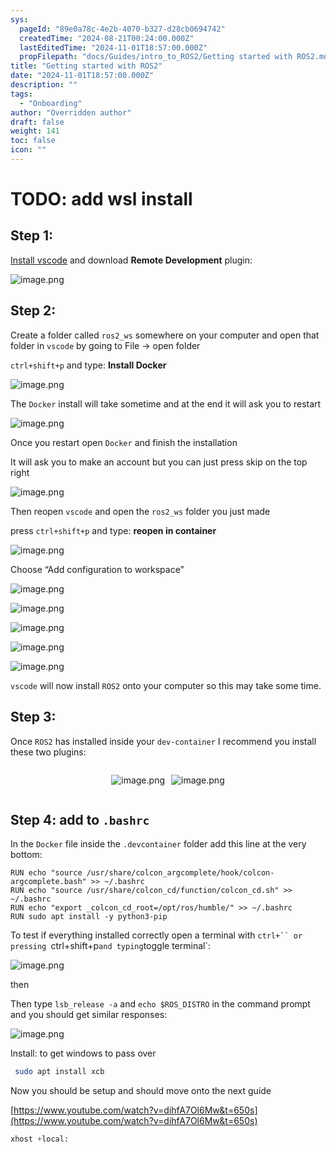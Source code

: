 ```yaml
---
sys:
  pageId: "89e0a78c-4e2b-4070-b327-d28cb0694742"
  createdTime: "2024-08-21T00:24:00.000Z"
  lastEditedTime: "2024-11-01T18:57:00.000Z"
  propFilepath: "docs/Guides/intro_to_ROS2/Getting started with ROS2.md"
title: "Getting started with ROS2"
date: "2024-11-01T18:57:00.000Z"
description: ""
tags:
  - "Onboarding"
author: "Overridden author"
draft: false
weight: 141
toc: false
icon: ""
---
```


# TODO: add wsl install

## Step 1:

[Install vscode](https://code.visualstudio.com/download) and download **Remote Development** plugin:

![image.png](https://prod-files-secure.s3.us-west-2.amazonaws.com/d518164a-d88e-44d1-a4ee-3adb3bd8bce0/efb52993-1881-4a40-b95e-6f020334f022/image.png?X-Amz-Algorithm=AWS4-HMAC-SHA256&X-Amz-Content-Sha256=UNSIGNED-PAYLOAD&X-Amz-Credential=ASIAZI2LB4663RCOD5XU%2F20250326%2Fus-west-2%2Fs3%2Faws4_request&X-Amz-Date=20250326T032304Z&X-Amz-Expires=3600&X-Amz-Security-Token=IQoJb3JpZ2luX2VjELv%2F%2F%2F%2F%2F%2F%2F%2F%2F%2FwEaCXVzLXdlc3QtMiJIMEYCIQDNM%2BAN704t15%2FTQ5StM6jUEUhMqZMCNTDztqjuQlXTngIhANuk%2FMYut2JFS%2BWvQCrhEG6%2B3eNyTE8SQWC3FFy86Bi5Kv8DCCQQABoMNjM3NDIzMTgzODA1IgzOK44BNUuSkvPfdvIq3AMzVvEBlOJNPHZCLEFQYz%2F8SNeedK%2BtmnE6tD2o%2F5GcA7YpANwOqz2d6Tg4EMfLN%2B5TWqJXkMb3KpBDir7MvHAhDTVkwiCz5gZDZaSr4vGPIFRsipHw3rXHlPdRgPZof0XJZUpH58qiqwex05ASw87m4QEQRIt0UxjyPL8r3fsv%2F3FLXQFoNS8cz4Dcwq2i8%2B%2BB1hvcnq3OdxU3YZ4hu8XmcYtgMN3nqfKrQsy5zwsS%2F7ESuDKMsOCxHNlKVMGuI41USulCVlyIyfKfrDmSIbFQpecz97wAgzo13FyQ3%2F5aFZc6jzMoszEz0aln6XqUrWh8RD5uHRxL%2FPRdWQUi2WrKJSiLdEdGUCZxhWytodQ3C%2Fx0HO4MgVxHV9MCAT%2FtVBPt4O7c1oMhxcMRhOM3c%2Bfk7FS9SuFVZs6XeXCMa57CUUo3qvSotw6w2YuMgfFupj0wAIQBaLqTqeQidqMMFBb8r9Fz0Vsb5NeuhT2eFr6a%2F5EtOqaPHNxrFV0TWaf452lapUpDkgnJD%2FifAwZi%2Bm8mbnjELScMXITZsPob62Z7jj920p3dznMkqp4prSU2Y5j8wwVzix5s9VGG%2ByFLG7E0TrByocDeo1471DaUB%2FlVKyCaewJmR6qLk%2FUdLzCJy42%2FBjqkAalHHkE8m4fSQq04RhUd4fibFoVvxU4HYBnyWrE8VJO9l6JtPK%2FdSqh4%2F4yfZwOaC8oLhxWyJYOuL6w%2BsWeScvWxpbJBVS2oC39Tl7IAVF7D176xCIT7KldCRrH%2Bwun9F6vn75oXA1qsTJaW%2B8oYVGbu5rv%2B7GvCegrzA7fvaEduFcGMF5FBqrxMSpoeKFYK76LGOeUHmKqc8naIJgSeZDJwu4qz&X-Amz-Signature=bcdab0420dafcaecaf1c6fbec7acbd4c09b1499af431a2f23e1b3cf765795a62&X-Amz-SignedHeaders=host&x-id=GetObject)

## Step 2:

Create a folder called `ros2_ws` somewhere on your computer and open that folder in `vscode` by going to File → open folder 

`ctrl+shift+p` and type: **Install Docker**

![image.png](https://prod-files-secure.s3.us-west-2.amazonaws.com/d518164a-d88e-44d1-a4ee-3adb3bd8bce0/2269dc0e-1cd5-47ff-bceb-c04ad9b2eab0/image.png?X-Amz-Algorithm=AWS4-HMAC-SHA256&X-Amz-Content-Sha256=UNSIGNED-PAYLOAD&X-Amz-Credential=ASIAZI2LB4663RCOD5XU%2F20250326%2Fus-west-2%2Fs3%2Faws4_request&X-Amz-Date=20250326T032304Z&X-Amz-Expires=3600&X-Amz-Security-Token=IQoJb3JpZ2luX2VjELv%2F%2F%2F%2F%2F%2F%2F%2F%2F%2FwEaCXVzLXdlc3QtMiJIMEYCIQDNM%2BAN704t15%2FTQ5StM6jUEUhMqZMCNTDztqjuQlXTngIhANuk%2FMYut2JFS%2BWvQCrhEG6%2B3eNyTE8SQWC3FFy86Bi5Kv8DCCQQABoMNjM3NDIzMTgzODA1IgzOK44BNUuSkvPfdvIq3AMzVvEBlOJNPHZCLEFQYz%2F8SNeedK%2BtmnE6tD2o%2F5GcA7YpANwOqz2d6Tg4EMfLN%2B5TWqJXkMb3KpBDir7MvHAhDTVkwiCz5gZDZaSr4vGPIFRsipHw3rXHlPdRgPZof0XJZUpH58qiqwex05ASw87m4QEQRIt0UxjyPL8r3fsv%2F3FLXQFoNS8cz4Dcwq2i8%2B%2BB1hvcnq3OdxU3YZ4hu8XmcYtgMN3nqfKrQsy5zwsS%2F7ESuDKMsOCxHNlKVMGuI41USulCVlyIyfKfrDmSIbFQpecz97wAgzo13FyQ3%2F5aFZc6jzMoszEz0aln6XqUrWh8RD5uHRxL%2FPRdWQUi2WrKJSiLdEdGUCZxhWytodQ3C%2Fx0HO4MgVxHV9MCAT%2FtVBPt4O7c1oMhxcMRhOM3c%2Bfk7FS9SuFVZs6XeXCMa57CUUo3qvSotw6w2YuMgfFupj0wAIQBaLqTqeQidqMMFBb8r9Fz0Vsb5NeuhT2eFr6a%2F5EtOqaPHNxrFV0TWaf452lapUpDkgnJD%2FifAwZi%2Bm8mbnjELScMXITZsPob62Z7jj920p3dznMkqp4prSU2Y5j8wwVzix5s9VGG%2ByFLG7E0TrByocDeo1471DaUB%2FlVKyCaewJmR6qLk%2FUdLzCJy42%2FBjqkAalHHkE8m4fSQq04RhUd4fibFoVvxU4HYBnyWrE8VJO9l6JtPK%2FdSqh4%2F4yfZwOaC8oLhxWyJYOuL6w%2BsWeScvWxpbJBVS2oC39Tl7IAVF7D176xCIT7KldCRrH%2Bwun9F6vn75oXA1qsTJaW%2B8oYVGbu5rv%2B7GvCegrzA7fvaEduFcGMF5FBqrxMSpoeKFYK76LGOeUHmKqc8naIJgSeZDJwu4qz&X-Amz-Signature=a7bdb16c92dedd2b0485d1be68449a44f7d390cc64068fa5beea897166f69561&X-Amz-SignedHeaders=host&x-id=GetObject)

The `Docker` install will take sometime and at the end it will ask you to restart

![image.png](https://prod-files-secure.s3.us-west-2.amazonaws.com/d518164a-d88e-44d1-a4ee-3adb3bd8bce0/ed233f78-be33-4b1f-b89c-9c346c0e961e/image.png?X-Amz-Algorithm=AWS4-HMAC-SHA256&X-Amz-Content-Sha256=UNSIGNED-PAYLOAD&X-Amz-Credential=ASIAZI2LB4663RCOD5XU%2F20250326%2Fus-west-2%2Fs3%2Faws4_request&X-Amz-Date=20250326T032304Z&X-Amz-Expires=3600&X-Amz-Security-Token=IQoJb3JpZ2luX2VjELv%2F%2F%2F%2F%2F%2F%2F%2F%2F%2FwEaCXVzLXdlc3QtMiJIMEYCIQDNM%2BAN704t15%2FTQ5StM6jUEUhMqZMCNTDztqjuQlXTngIhANuk%2FMYut2JFS%2BWvQCrhEG6%2B3eNyTE8SQWC3FFy86Bi5Kv8DCCQQABoMNjM3NDIzMTgzODA1IgzOK44BNUuSkvPfdvIq3AMzVvEBlOJNPHZCLEFQYz%2F8SNeedK%2BtmnE6tD2o%2F5GcA7YpANwOqz2d6Tg4EMfLN%2B5TWqJXkMb3KpBDir7MvHAhDTVkwiCz5gZDZaSr4vGPIFRsipHw3rXHlPdRgPZof0XJZUpH58qiqwex05ASw87m4QEQRIt0UxjyPL8r3fsv%2F3FLXQFoNS8cz4Dcwq2i8%2B%2BB1hvcnq3OdxU3YZ4hu8XmcYtgMN3nqfKrQsy5zwsS%2F7ESuDKMsOCxHNlKVMGuI41USulCVlyIyfKfrDmSIbFQpecz97wAgzo13FyQ3%2F5aFZc6jzMoszEz0aln6XqUrWh8RD5uHRxL%2FPRdWQUi2WrKJSiLdEdGUCZxhWytodQ3C%2Fx0HO4MgVxHV9MCAT%2FtVBPt4O7c1oMhxcMRhOM3c%2Bfk7FS9SuFVZs6XeXCMa57CUUo3qvSotw6w2YuMgfFupj0wAIQBaLqTqeQidqMMFBb8r9Fz0Vsb5NeuhT2eFr6a%2F5EtOqaPHNxrFV0TWaf452lapUpDkgnJD%2FifAwZi%2Bm8mbnjELScMXITZsPob62Z7jj920p3dznMkqp4prSU2Y5j8wwVzix5s9VGG%2ByFLG7E0TrByocDeo1471DaUB%2FlVKyCaewJmR6qLk%2FUdLzCJy42%2FBjqkAalHHkE8m4fSQq04RhUd4fibFoVvxU4HYBnyWrE8VJO9l6JtPK%2FdSqh4%2F4yfZwOaC8oLhxWyJYOuL6w%2BsWeScvWxpbJBVS2oC39Tl7IAVF7D176xCIT7KldCRrH%2Bwun9F6vn75oXA1qsTJaW%2B8oYVGbu5rv%2B7GvCegrzA7fvaEduFcGMF5FBqrxMSpoeKFYK76LGOeUHmKqc8naIJgSeZDJwu4qz&X-Amz-Signature=1feac99779f94def983e0abd4e902b84c6c56020c9d5f56a5482f6e108cbfa28&X-Amz-SignedHeaders=host&x-id=GetObject)

Once you restart open `Docker` and finish the installation

It will ask you to make an account but you can just press skip on the top right

![image.png](https://prod-files-secure.s3.us-west-2.amazonaws.com/d518164a-d88e-44d1-a4ee-3adb3bd8bce0/21010ad9-1659-4fd9-9f59-9932a09b2a3d/image.png?X-Amz-Algorithm=AWS4-HMAC-SHA256&X-Amz-Content-Sha256=UNSIGNED-PAYLOAD&X-Amz-Credential=ASIAZI2LB4663RCOD5XU%2F20250326%2Fus-west-2%2Fs3%2Faws4_request&X-Amz-Date=20250326T032304Z&X-Amz-Expires=3600&X-Amz-Security-Token=IQoJb3JpZ2luX2VjELv%2F%2F%2F%2F%2F%2F%2F%2F%2F%2FwEaCXVzLXdlc3QtMiJIMEYCIQDNM%2BAN704t15%2FTQ5StM6jUEUhMqZMCNTDztqjuQlXTngIhANuk%2FMYut2JFS%2BWvQCrhEG6%2B3eNyTE8SQWC3FFy86Bi5Kv8DCCQQABoMNjM3NDIzMTgzODA1IgzOK44BNUuSkvPfdvIq3AMzVvEBlOJNPHZCLEFQYz%2F8SNeedK%2BtmnE6tD2o%2F5GcA7YpANwOqz2d6Tg4EMfLN%2B5TWqJXkMb3KpBDir7MvHAhDTVkwiCz5gZDZaSr4vGPIFRsipHw3rXHlPdRgPZof0XJZUpH58qiqwex05ASw87m4QEQRIt0UxjyPL8r3fsv%2F3FLXQFoNS8cz4Dcwq2i8%2B%2BB1hvcnq3OdxU3YZ4hu8XmcYtgMN3nqfKrQsy5zwsS%2F7ESuDKMsOCxHNlKVMGuI41USulCVlyIyfKfrDmSIbFQpecz97wAgzo13FyQ3%2F5aFZc6jzMoszEz0aln6XqUrWh8RD5uHRxL%2FPRdWQUi2WrKJSiLdEdGUCZxhWytodQ3C%2Fx0HO4MgVxHV9MCAT%2FtVBPt4O7c1oMhxcMRhOM3c%2Bfk7FS9SuFVZs6XeXCMa57CUUo3qvSotw6w2YuMgfFupj0wAIQBaLqTqeQidqMMFBb8r9Fz0Vsb5NeuhT2eFr6a%2F5EtOqaPHNxrFV0TWaf452lapUpDkgnJD%2FifAwZi%2Bm8mbnjELScMXITZsPob62Z7jj920p3dznMkqp4prSU2Y5j8wwVzix5s9VGG%2ByFLG7E0TrByocDeo1471DaUB%2FlVKyCaewJmR6qLk%2FUdLzCJy42%2FBjqkAalHHkE8m4fSQq04RhUd4fibFoVvxU4HYBnyWrE8VJO9l6JtPK%2FdSqh4%2F4yfZwOaC8oLhxWyJYOuL6w%2BsWeScvWxpbJBVS2oC39Tl7IAVF7D176xCIT7KldCRrH%2Bwun9F6vn75oXA1qsTJaW%2B8oYVGbu5rv%2B7GvCegrzA7fvaEduFcGMF5FBqrxMSpoeKFYK76LGOeUHmKqc8naIJgSeZDJwu4qz&X-Amz-Signature=c8d3cc888f92d35e4b1d928397af3cb83999dc7e708381665c78a45e04275464&X-Amz-SignedHeaders=host&x-id=GetObject)

Then reopen `vscode` and open the `ros2_ws` folder you just made

press `ctrl+shift+p` and type: **reopen in container**

![image.png](https://prod-files-secure.s3.us-west-2.amazonaws.com/d518164a-d88e-44d1-a4ee-3adb3bd8bce0/4e93b8c2-41ad-488c-8095-c74205196118/image.png?X-Amz-Algorithm=AWS4-HMAC-SHA256&X-Amz-Content-Sha256=UNSIGNED-PAYLOAD&X-Amz-Credential=ASIAZI2LB4663RCOD5XU%2F20250326%2Fus-west-2%2Fs3%2Faws4_request&X-Amz-Date=20250326T032304Z&X-Amz-Expires=3600&X-Amz-Security-Token=IQoJb3JpZ2luX2VjELv%2F%2F%2F%2F%2F%2F%2F%2F%2F%2FwEaCXVzLXdlc3QtMiJIMEYCIQDNM%2BAN704t15%2FTQ5StM6jUEUhMqZMCNTDztqjuQlXTngIhANuk%2FMYut2JFS%2BWvQCrhEG6%2B3eNyTE8SQWC3FFy86Bi5Kv8DCCQQABoMNjM3NDIzMTgzODA1IgzOK44BNUuSkvPfdvIq3AMzVvEBlOJNPHZCLEFQYz%2F8SNeedK%2BtmnE6tD2o%2F5GcA7YpANwOqz2d6Tg4EMfLN%2B5TWqJXkMb3KpBDir7MvHAhDTVkwiCz5gZDZaSr4vGPIFRsipHw3rXHlPdRgPZof0XJZUpH58qiqwex05ASw87m4QEQRIt0UxjyPL8r3fsv%2F3FLXQFoNS8cz4Dcwq2i8%2B%2BB1hvcnq3OdxU3YZ4hu8XmcYtgMN3nqfKrQsy5zwsS%2F7ESuDKMsOCxHNlKVMGuI41USulCVlyIyfKfrDmSIbFQpecz97wAgzo13FyQ3%2F5aFZc6jzMoszEz0aln6XqUrWh8RD5uHRxL%2FPRdWQUi2WrKJSiLdEdGUCZxhWytodQ3C%2Fx0HO4MgVxHV9MCAT%2FtVBPt4O7c1oMhxcMRhOM3c%2Bfk7FS9SuFVZs6XeXCMa57CUUo3qvSotw6w2YuMgfFupj0wAIQBaLqTqeQidqMMFBb8r9Fz0Vsb5NeuhT2eFr6a%2F5EtOqaPHNxrFV0TWaf452lapUpDkgnJD%2FifAwZi%2Bm8mbnjELScMXITZsPob62Z7jj920p3dznMkqp4prSU2Y5j8wwVzix5s9VGG%2ByFLG7E0TrByocDeo1471DaUB%2FlVKyCaewJmR6qLk%2FUdLzCJy42%2FBjqkAalHHkE8m4fSQq04RhUd4fibFoVvxU4HYBnyWrE8VJO9l6JtPK%2FdSqh4%2F4yfZwOaC8oLhxWyJYOuL6w%2BsWeScvWxpbJBVS2oC39Tl7IAVF7D176xCIT7KldCRrH%2Bwun9F6vn75oXA1qsTJaW%2B8oYVGbu5rv%2B7GvCegrzA7fvaEduFcGMF5FBqrxMSpoeKFYK76LGOeUHmKqc8naIJgSeZDJwu4qz&X-Amz-Signature=1252e0dca3397bcfe0cb22e9d15b77348534873dd4b56683763fd86437a7c3b1&X-Amz-SignedHeaders=host&x-id=GetObject)

Choose “Add configuration to workspace”

![image.png](https://prod-files-secure.s3.us-west-2.amazonaws.com/d518164a-d88e-44d1-a4ee-3adb3bd8bce0/9560b282-5060-4989-ba37-97e7b2c22476/image.png?X-Amz-Algorithm=AWS4-HMAC-SHA256&X-Amz-Content-Sha256=UNSIGNED-PAYLOAD&X-Amz-Credential=ASIAZI2LB4663RCOD5XU%2F20250326%2Fus-west-2%2Fs3%2Faws4_request&X-Amz-Date=20250326T032304Z&X-Amz-Expires=3600&X-Amz-Security-Token=IQoJb3JpZ2luX2VjELv%2F%2F%2F%2F%2F%2F%2F%2F%2F%2FwEaCXVzLXdlc3QtMiJIMEYCIQDNM%2BAN704t15%2FTQ5StM6jUEUhMqZMCNTDztqjuQlXTngIhANuk%2FMYut2JFS%2BWvQCrhEG6%2B3eNyTE8SQWC3FFy86Bi5Kv8DCCQQABoMNjM3NDIzMTgzODA1IgzOK44BNUuSkvPfdvIq3AMzVvEBlOJNPHZCLEFQYz%2F8SNeedK%2BtmnE6tD2o%2F5GcA7YpANwOqz2d6Tg4EMfLN%2B5TWqJXkMb3KpBDir7MvHAhDTVkwiCz5gZDZaSr4vGPIFRsipHw3rXHlPdRgPZof0XJZUpH58qiqwex05ASw87m4QEQRIt0UxjyPL8r3fsv%2F3FLXQFoNS8cz4Dcwq2i8%2B%2BB1hvcnq3OdxU3YZ4hu8XmcYtgMN3nqfKrQsy5zwsS%2F7ESuDKMsOCxHNlKVMGuI41USulCVlyIyfKfrDmSIbFQpecz97wAgzo13FyQ3%2F5aFZc6jzMoszEz0aln6XqUrWh8RD5uHRxL%2FPRdWQUi2WrKJSiLdEdGUCZxhWytodQ3C%2Fx0HO4MgVxHV9MCAT%2FtVBPt4O7c1oMhxcMRhOM3c%2Bfk7FS9SuFVZs6XeXCMa57CUUo3qvSotw6w2YuMgfFupj0wAIQBaLqTqeQidqMMFBb8r9Fz0Vsb5NeuhT2eFr6a%2F5EtOqaPHNxrFV0TWaf452lapUpDkgnJD%2FifAwZi%2Bm8mbnjELScMXITZsPob62Z7jj920p3dznMkqp4prSU2Y5j8wwVzix5s9VGG%2ByFLG7E0TrByocDeo1471DaUB%2FlVKyCaewJmR6qLk%2FUdLzCJy42%2FBjqkAalHHkE8m4fSQq04RhUd4fibFoVvxU4HYBnyWrE8VJO9l6JtPK%2FdSqh4%2F4yfZwOaC8oLhxWyJYOuL6w%2BsWeScvWxpbJBVS2oC39Tl7IAVF7D176xCIT7KldCRrH%2Bwun9F6vn75oXA1qsTJaW%2B8oYVGbu5rv%2B7GvCegrzA7fvaEduFcGMF5FBqrxMSpoeKFYK76LGOeUHmKqc8naIJgSeZDJwu4qz&X-Amz-Signature=3036c6ffb55d02cb0ecb107a62b9b75a92ba46fa2e5766c9502d4e920291d39e&X-Amz-SignedHeaders=host&x-id=GetObject)

![image.png](https://prod-files-secure.s3.us-west-2.amazonaws.com/d518164a-d88e-44d1-a4ee-3adb3bd8bce0/2ee63f81-886b-48e8-a553-dc6e5eac99e4/image.png?X-Amz-Algorithm=AWS4-HMAC-SHA256&X-Amz-Content-Sha256=UNSIGNED-PAYLOAD&X-Amz-Credential=ASIAZI2LB4663RCOD5XU%2F20250326%2Fus-west-2%2Fs3%2Faws4_request&X-Amz-Date=20250326T032304Z&X-Amz-Expires=3600&X-Amz-Security-Token=IQoJb3JpZ2luX2VjELv%2F%2F%2F%2F%2F%2F%2F%2F%2F%2FwEaCXVzLXdlc3QtMiJIMEYCIQDNM%2BAN704t15%2FTQ5StM6jUEUhMqZMCNTDztqjuQlXTngIhANuk%2FMYut2JFS%2BWvQCrhEG6%2B3eNyTE8SQWC3FFy86Bi5Kv8DCCQQABoMNjM3NDIzMTgzODA1IgzOK44BNUuSkvPfdvIq3AMzVvEBlOJNPHZCLEFQYz%2F8SNeedK%2BtmnE6tD2o%2F5GcA7YpANwOqz2d6Tg4EMfLN%2B5TWqJXkMb3KpBDir7MvHAhDTVkwiCz5gZDZaSr4vGPIFRsipHw3rXHlPdRgPZof0XJZUpH58qiqwex05ASw87m4QEQRIt0UxjyPL8r3fsv%2F3FLXQFoNS8cz4Dcwq2i8%2B%2BB1hvcnq3OdxU3YZ4hu8XmcYtgMN3nqfKrQsy5zwsS%2F7ESuDKMsOCxHNlKVMGuI41USulCVlyIyfKfrDmSIbFQpecz97wAgzo13FyQ3%2F5aFZc6jzMoszEz0aln6XqUrWh8RD5uHRxL%2FPRdWQUi2WrKJSiLdEdGUCZxhWytodQ3C%2Fx0HO4MgVxHV9MCAT%2FtVBPt4O7c1oMhxcMRhOM3c%2Bfk7FS9SuFVZs6XeXCMa57CUUo3qvSotw6w2YuMgfFupj0wAIQBaLqTqeQidqMMFBb8r9Fz0Vsb5NeuhT2eFr6a%2F5EtOqaPHNxrFV0TWaf452lapUpDkgnJD%2FifAwZi%2Bm8mbnjELScMXITZsPob62Z7jj920p3dznMkqp4prSU2Y5j8wwVzix5s9VGG%2ByFLG7E0TrByocDeo1471DaUB%2FlVKyCaewJmR6qLk%2FUdLzCJy42%2FBjqkAalHHkE8m4fSQq04RhUd4fibFoVvxU4HYBnyWrE8VJO9l6JtPK%2FdSqh4%2F4yfZwOaC8oLhxWyJYOuL6w%2BsWeScvWxpbJBVS2oC39Tl7IAVF7D176xCIT7KldCRrH%2Bwun9F6vn75oXA1qsTJaW%2B8oYVGbu5rv%2B7GvCegrzA7fvaEduFcGMF5FBqrxMSpoeKFYK76LGOeUHmKqc8naIJgSeZDJwu4qz&X-Amz-Signature=f01836190f1a0663d8ecfed0289c38d7968b411d27180efd05f31b3ea57ab32b&X-Amz-SignedHeaders=host&x-id=GetObject)

![image.png](https://prod-files-secure.s3.us-west-2.amazonaws.com/d518164a-d88e-44d1-a4ee-3adb3bd8bce0/ae1580b2-b048-407e-aed9-b584224a7a04/image.png?X-Amz-Algorithm=AWS4-HMAC-SHA256&X-Amz-Content-Sha256=UNSIGNED-PAYLOAD&X-Amz-Credential=ASIAZI2LB4663RCOD5XU%2F20250326%2Fus-west-2%2Fs3%2Faws4_request&X-Amz-Date=20250326T032304Z&X-Amz-Expires=3600&X-Amz-Security-Token=IQoJb3JpZ2luX2VjELv%2F%2F%2F%2F%2F%2F%2F%2F%2F%2FwEaCXVzLXdlc3QtMiJIMEYCIQDNM%2BAN704t15%2FTQ5StM6jUEUhMqZMCNTDztqjuQlXTngIhANuk%2FMYut2JFS%2BWvQCrhEG6%2B3eNyTE8SQWC3FFy86Bi5Kv8DCCQQABoMNjM3NDIzMTgzODA1IgzOK44BNUuSkvPfdvIq3AMzVvEBlOJNPHZCLEFQYz%2F8SNeedK%2BtmnE6tD2o%2F5GcA7YpANwOqz2d6Tg4EMfLN%2B5TWqJXkMb3KpBDir7MvHAhDTVkwiCz5gZDZaSr4vGPIFRsipHw3rXHlPdRgPZof0XJZUpH58qiqwex05ASw87m4QEQRIt0UxjyPL8r3fsv%2F3FLXQFoNS8cz4Dcwq2i8%2B%2BB1hvcnq3OdxU3YZ4hu8XmcYtgMN3nqfKrQsy5zwsS%2F7ESuDKMsOCxHNlKVMGuI41USulCVlyIyfKfrDmSIbFQpecz97wAgzo13FyQ3%2F5aFZc6jzMoszEz0aln6XqUrWh8RD5uHRxL%2FPRdWQUi2WrKJSiLdEdGUCZxhWytodQ3C%2Fx0HO4MgVxHV9MCAT%2FtVBPt4O7c1oMhxcMRhOM3c%2Bfk7FS9SuFVZs6XeXCMa57CUUo3qvSotw6w2YuMgfFupj0wAIQBaLqTqeQidqMMFBb8r9Fz0Vsb5NeuhT2eFr6a%2F5EtOqaPHNxrFV0TWaf452lapUpDkgnJD%2FifAwZi%2Bm8mbnjELScMXITZsPob62Z7jj920p3dznMkqp4prSU2Y5j8wwVzix5s9VGG%2ByFLG7E0TrByocDeo1471DaUB%2FlVKyCaewJmR6qLk%2FUdLzCJy42%2FBjqkAalHHkE8m4fSQq04RhUd4fibFoVvxU4HYBnyWrE8VJO9l6JtPK%2FdSqh4%2F4yfZwOaC8oLhxWyJYOuL6w%2BsWeScvWxpbJBVS2oC39Tl7IAVF7D176xCIT7KldCRrH%2Bwun9F6vn75oXA1qsTJaW%2B8oYVGbu5rv%2B7GvCegrzA7fvaEduFcGMF5FBqrxMSpoeKFYK76LGOeUHmKqc8naIJgSeZDJwu4qz&X-Amz-Signature=a931c86615c9dc7b8fad82aad6a99f682f9d9d7f98809ef88db9b5acf18cb530&X-Amz-SignedHeaders=host&x-id=GetObject)

![image.png](https://prod-files-secure.s3.us-west-2.amazonaws.com/d518164a-d88e-44d1-a4ee-3adb3bd8bce0/53255b28-f75e-430f-b9e3-c0ac8577e42b/image.png?X-Amz-Algorithm=AWS4-HMAC-SHA256&X-Amz-Content-Sha256=UNSIGNED-PAYLOAD&X-Amz-Credential=ASIAZI2LB4663RCOD5XU%2F20250326%2Fus-west-2%2Fs3%2Faws4_request&X-Amz-Date=20250326T032304Z&X-Amz-Expires=3600&X-Amz-Security-Token=IQoJb3JpZ2luX2VjELv%2F%2F%2F%2F%2F%2F%2F%2F%2F%2FwEaCXVzLXdlc3QtMiJIMEYCIQDNM%2BAN704t15%2FTQ5StM6jUEUhMqZMCNTDztqjuQlXTngIhANuk%2FMYut2JFS%2BWvQCrhEG6%2B3eNyTE8SQWC3FFy86Bi5Kv8DCCQQABoMNjM3NDIzMTgzODA1IgzOK44BNUuSkvPfdvIq3AMzVvEBlOJNPHZCLEFQYz%2F8SNeedK%2BtmnE6tD2o%2F5GcA7YpANwOqz2d6Tg4EMfLN%2B5TWqJXkMb3KpBDir7MvHAhDTVkwiCz5gZDZaSr4vGPIFRsipHw3rXHlPdRgPZof0XJZUpH58qiqwex05ASw87m4QEQRIt0UxjyPL8r3fsv%2F3FLXQFoNS8cz4Dcwq2i8%2B%2BB1hvcnq3OdxU3YZ4hu8XmcYtgMN3nqfKrQsy5zwsS%2F7ESuDKMsOCxHNlKVMGuI41USulCVlyIyfKfrDmSIbFQpecz97wAgzo13FyQ3%2F5aFZc6jzMoszEz0aln6XqUrWh8RD5uHRxL%2FPRdWQUi2WrKJSiLdEdGUCZxhWytodQ3C%2Fx0HO4MgVxHV9MCAT%2FtVBPt4O7c1oMhxcMRhOM3c%2Bfk7FS9SuFVZs6XeXCMa57CUUo3qvSotw6w2YuMgfFupj0wAIQBaLqTqeQidqMMFBb8r9Fz0Vsb5NeuhT2eFr6a%2F5EtOqaPHNxrFV0TWaf452lapUpDkgnJD%2FifAwZi%2Bm8mbnjELScMXITZsPob62Z7jj920p3dznMkqp4prSU2Y5j8wwVzix5s9VGG%2ByFLG7E0TrByocDeo1471DaUB%2FlVKyCaewJmR6qLk%2FUdLzCJy42%2FBjqkAalHHkE8m4fSQq04RhUd4fibFoVvxU4HYBnyWrE8VJO9l6JtPK%2FdSqh4%2F4yfZwOaC8oLhxWyJYOuL6w%2BsWeScvWxpbJBVS2oC39Tl7IAVF7D176xCIT7KldCRrH%2Bwun9F6vn75oXA1qsTJaW%2B8oYVGbu5rv%2B7GvCegrzA7fvaEduFcGMF5FBqrxMSpoeKFYK76LGOeUHmKqc8naIJgSeZDJwu4qz&X-Amz-Signature=b48711c7fd78bfa0de822051332952568ab807013abf401f49b6bfcb1d740149&X-Amz-SignedHeaders=host&x-id=GetObject)

![image.png](https://prod-files-secure.s3.us-west-2.amazonaws.com/d518164a-d88e-44d1-a4ee-3adb3bd8bce0/7c562767-5af9-4ffb-97d1-327bcdf4ee00/image.png?X-Amz-Algorithm=AWS4-HMAC-SHA256&X-Amz-Content-Sha256=UNSIGNED-PAYLOAD&X-Amz-Credential=ASIAZI2LB4663RCOD5XU%2F20250326%2Fus-west-2%2Fs3%2Faws4_request&X-Amz-Date=20250326T032304Z&X-Amz-Expires=3600&X-Amz-Security-Token=IQoJb3JpZ2luX2VjELv%2F%2F%2F%2F%2F%2F%2F%2F%2F%2FwEaCXVzLXdlc3QtMiJIMEYCIQDNM%2BAN704t15%2FTQ5StM6jUEUhMqZMCNTDztqjuQlXTngIhANuk%2FMYut2JFS%2BWvQCrhEG6%2B3eNyTE8SQWC3FFy86Bi5Kv8DCCQQABoMNjM3NDIzMTgzODA1IgzOK44BNUuSkvPfdvIq3AMzVvEBlOJNPHZCLEFQYz%2F8SNeedK%2BtmnE6tD2o%2F5GcA7YpANwOqz2d6Tg4EMfLN%2B5TWqJXkMb3KpBDir7MvHAhDTVkwiCz5gZDZaSr4vGPIFRsipHw3rXHlPdRgPZof0XJZUpH58qiqwex05ASw87m4QEQRIt0UxjyPL8r3fsv%2F3FLXQFoNS8cz4Dcwq2i8%2B%2BB1hvcnq3OdxU3YZ4hu8XmcYtgMN3nqfKrQsy5zwsS%2F7ESuDKMsOCxHNlKVMGuI41USulCVlyIyfKfrDmSIbFQpecz97wAgzo13FyQ3%2F5aFZc6jzMoszEz0aln6XqUrWh8RD5uHRxL%2FPRdWQUi2WrKJSiLdEdGUCZxhWytodQ3C%2Fx0HO4MgVxHV9MCAT%2FtVBPt4O7c1oMhxcMRhOM3c%2Bfk7FS9SuFVZs6XeXCMa57CUUo3qvSotw6w2YuMgfFupj0wAIQBaLqTqeQidqMMFBb8r9Fz0Vsb5NeuhT2eFr6a%2F5EtOqaPHNxrFV0TWaf452lapUpDkgnJD%2FifAwZi%2Bm8mbnjELScMXITZsPob62Z7jj920p3dznMkqp4prSU2Y5j8wwVzix5s9VGG%2ByFLG7E0TrByocDeo1471DaUB%2FlVKyCaewJmR6qLk%2FUdLzCJy42%2FBjqkAalHHkE8m4fSQq04RhUd4fibFoVvxU4HYBnyWrE8VJO9l6JtPK%2FdSqh4%2F4yfZwOaC8oLhxWyJYOuL6w%2BsWeScvWxpbJBVS2oC39Tl7IAVF7D176xCIT7KldCRrH%2Bwun9F6vn75oXA1qsTJaW%2B8oYVGbu5rv%2B7GvCegrzA7fvaEduFcGMF5FBqrxMSpoeKFYK76LGOeUHmKqc8naIJgSeZDJwu4qz&X-Amz-Signature=946fefdfeda8f859e80097f601ba3bfe00f5128e577b3b9c1c98542d13055cdd&X-Amz-SignedHeaders=host&x-id=GetObject)

`vscode` will now install `ROS2` onto your computer so this may take some time.

## Step 3:

Once `ROS2` has installed inside your `dev-container` I recommend you install these two plugins:

<div style="display: flex;flex-direction: row; column-gap:10px; max-width: 630px;justify-content: center;">
<div>

![image.png](https://prod-files-secure.s3.us-west-2.amazonaws.com/d518164a-d88e-44d1-a4ee-3adb3bd8bce0/3fc3d550-5a54-4ba1-ba6b-faa01cdb7369/image.png?X-Amz-Algorithm=AWS4-HMAC-SHA256&X-Amz-Content-Sha256=UNSIGNED-PAYLOAD&X-Amz-Credential=ASIAZI2LB466VUG54CY4%2F20250326%2Fus-west-2%2Fs3%2Faws4_request&X-Amz-Date=20250326T032306Z&X-Amz-Expires=3600&X-Amz-Security-Token=IQoJb3JpZ2luX2VjELv%2F%2F%2F%2F%2F%2F%2F%2F%2F%2FwEaCXVzLXdlc3QtMiJGMEQCIHghWbWMXclbbGNJcQZwrF4uVrlSojznvF6DQVHRHJnbAiBYyWk9972y5TUV5BycQkYkA565rVf%2BtvNyZcHPfDwbbir%2FAwgkEAAaDDYzNzQyMzE4MzgwNSIM%2FPS4UUvYVQCuXuxZKtwD6H71oSxcuEQ0h6%2B3TNOQZ6emYtZ3zD3cRXm72C7Kw6Z5mKMqrS0lDu6saAxTYcOTxUmoLogmrmouflOmGCkFqe6AKlH0UISu3%2BScgNwGSfHO1Js1TSGJ9jGhO%2BczehFgHBOQouM6AcKj808tv5%2F9vhknx4mUmWg3hBl2iHB9r%2FlYLBzd5137jmqF9NSpRPTAjdgSSa0Y7MB5plyoBEM9dhkl%2F8bTvergcaeHBulQor0aUYHcQuYd%2FpmxSnnRULA%2BmfgswLZdCuw%2Fs4ik1%2Bg2aqYn8556c0T2HCx8MmM9fYbuyAXA9U23i%2FNKg5g%2BQH%2BwP2YMHToeW5GeECLQ9srFSt1%2BeXRBO8PaTTOZUG%2FAn3vtPshPYzWjdcrODI15TkTEQtj2U3bLOk6KQ%2B72tTiW9g81j2kQxaKxD6Oh3CA6TMLlavr08%2Bcc%2FdoEMkmQqTwC%2Bss%2FZI%2B167E5SaXV0TOBWduy124Q%2FmcjKV8CCAzW5Ovm4Ss0a0ExY8ABmhTASfoY%2Fy3cv%2FcZNF9tP70YV4RXMJlIzxRpOhF5mHJfiWgYw15eObrol1pLieZzBocWmxtNMKwwB%2Bh0qtcwkgVlXzbWm80iuOZYXQaqZ6i%2Bwx1saDg5La4eIk668GKghRAw58qNvwY6pgE3Z%2F0AWJ24mEX%2Fx3QsOKBZoTVFs3zLpU8dfp10rWyi9MnO8Zsil69SgAnPd7UvQ6gRsxDfB1Drd7olPAQ3OqP%2BUsFgkHSELNCWCPhuozSAlyWTL9lK%2BuIgS7LC99XlqqGVY1whLg6CGF7Ak2nENQYX6%2BLSgDneBqfgFClTZCeTTQotDYMZyRGn%2BuW1w1JstDiQH9C9MqKjVnges6qSF0FJjy65Wdlr&X-Amz-Signature=8de3e4693fe961bf948c99e398d071d111e502bed5f7468a4a64d62b63bb8bb9&X-Amz-SignedHeaders=host&x-id=GetObject)

</div>
<div>

![image.png](https://prod-files-secure.s3.us-west-2.amazonaws.com/d518164a-d88e-44d1-a4ee-3adb3bd8bce0/d994cc66-13c2-4093-a5a3-f84cf4601a82/image.png?X-Amz-Algorithm=AWS4-HMAC-SHA256&X-Amz-Content-Sha256=UNSIGNED-PAYLOAD&X-Amz-Credential=ASIAZI2LB466QBDZQEIW%2F20250326%2Fus-west-2%2Fs3%2Faws4_request&X-Amz-Date=20250326T032306Z&X-Amz-Expires=3600&X-Amz-Security-Token=IQoJb3JpZ2luX2VjELv%2F%2F%2F%2F%2F%2F%2F%2F%2F%2FwEaCXVzLXdlc3QtMiJHMEUCIEe9O5u2ztUgOBRopm5fgvOygIhfB7hJ3wP5IexwJc9LAiEAwviSxfeVWvtyYUf%2F%2BFjIaxf9%2F3isVvRaz%2BkCSuFRICwq%2FwMIIxAAGgw2Mzc0MjMxODM4MDUiDFpMIW8cnw77xu4vrSrcA0o0XxvMogJVw23%2BHm5TlAieUUeo7CUaBSy3o4UCBd7plDNc5lscgLiFbsZ0sBUjfGQ%2FEtsU8xef%2FeANp9Ob69d%2BsCNAoxSds08xUMtfsOHR3slXew91DvRDY%2Bxa6me64rULGkGOB86Bb6HriYMZ7GNwcXisurVzDznJMBXluRl8WAYfXX7tMFSAdosrEWz6UX43Czw5hdv1DyN7Ph0Fa%2FoBdmqIk3a22OH8L9FoEckEVFVHBsU49qWNZ1YLv2j9gLcZLU%2BTBn%2FAXsayADL6bTwPWAcWFHushM3AkZ6evbfwLRhu3PrwaTRjDNPZqUiEsxWzGqmynQ9%2BpBXoFfjeRWWugQGYk0Q6JUQtvIeLYvEIR4KkLt5rtEQIfnGs1lw1Ph1PWF4s0dGT%2FKOSm2pceaj4DxNmRtp9s92YrPt2J2Btn1IqId%2BbJNTOjlZ5XvD7ID%2FdNiZM0mEEe7CKWAeYVWU60i1%2Fplf86e2LgNfHo2NVM0UJXfbV72PK4D45GSUjV4ZB9Nb3FiPKPfJHZe1CCS6EqUW7VqwbOWH8M%2FJlou4B7uF0HwoopzwbpR13mTc2vEMDkH4djghoytyqMK45LXasEiTMJm0B%2FmhP6qKkqe8vWbcNnAgej8XzfZCgMP%2FKjb8GOqUBEJJCJWC7hH2VJitMEy3saLuPyjlErsEHvCL4tvFtl6u6trB7gNjDrv6PgdXSXmvZ3DK3h0VZ%2BonInCCMMYk9DOmXSkowv6KHdfV1cNBlkZvm0tkPpyJKbhO%2BnjRaz8MqaQ5knVbWVjJzrsQMjbuYoJOLyCL%2FgpDcCVSRW7F18y27p07wgCi65qKjL2HphUWA8%2B9a0lWLT%2BAcUmWAS5W9XZ6bdKMp&X-Amz-Signature=1f213409a944199774147261d776bc965c0f151b2b81349cb6c79d6649639d64&X-Amz-SignedHeaders=host&x-id=GetObject)

</div>
</div>

## Step 4: add to `.bashrc`

In the `Docker` file inside the `.devcontainer` folder add this line at the very bottom: 

```docker
RUN echo "source /usr/share/colcon_argcomplete/hook/colcon-argcomplete.bash" >> ~/.bashrc
RUN echo "source /usr/share/colcon_cd/function/colcon_cd.sh" >> ~/.bashrc
RUN echo "export _colcon_cd_root=/opt/ros/humble/" >> ~/.bashrc
RUN sudo apt install -y python3-pip 
```

To test if everything installed correctly open a terminal with `ctrl+`` or pressing `ctrl+shift+p` and typing `toggle terminal`:

![image.png](https://prod-files-secure.s3.us-west-2.amazonaws.com/d518164a-d88e-44d1-a4ee-3adb3bd8bce0/6a4943d8-b04e-4c02-9a58-775f3384d1a5/image.png?X-Amz-Algorithm=AWS4-HMAC-SHA256&X-Amz-Content-Sha256=UNSIGNED-PAYLOAD&X-Amz-Credential=ASIAZI2LB4663RCOD5XU%2F20250326%2Fus-west-2%2Fs3%2Faws4_request&X-Amz-Date=20250326T032304Z&X-Amz-Expires=3600&X-Amz-Security-Token=IQoJb3JpZ2luX2VjELv%2F%2F%2F%2F%2F%2F%2F%2F%2F%2FwEaCXVzLXdlc3QtMiJIMEYCIQDNM%2BAN704t15%2FTQ5StM6jUEUhMqZMCNTDztqjuQlXTngIhANuk%2FMYut2JFS%2BWvQCrhEG6%2B3eNyTE8SQWC3FFy86Bi5Kv8DCCQQABoMNjM3NDIzMTgzODA1IgzOK44BNUuSkvPfdvIq3AMzVvEBlOJNPHZCLEFQYz%2F8SNeedK%2BtmnE6tD2o%2F5GcA7YpANwOqz2d6Tg4EMfLN%2B5TWqJXkMb3KpBDir7MvHAhDTVkwiCz5gZDZaSr4vGPIFRsipHw3rXHlPdRgPZof0XJZUpH58qiqwex05ASw87m4QEQRIt0UxjyPL8r3fsv%2F3FLXQFoNS8cz4Dcwq2i8%2B%2BB1hvcnq3OdxU3YZ4hu8XmcYtgMN3nqfKrQsy5zwsS%2F7ESuDKMsOCxHNlKVMGuI41USulCVlyIyfKfrDmSIbFQpecz97wAgzo13FyQ3%2F5aFZc6jzMoszEz0aln6XqUrWh8RD5uHRxL%2FPRdWQUi2WrKJSiLdEdGUCZxhWytodQ3C%2Fx0HO4MgVxHV9MCAT%2FtVBPt4O7c1oMhxcMRhOM3c%2Bfk7FS9SuFVZs6XeXCMa57CUUo3qvSotw6w2YuMgfFupj0wAIQBaLqTqeQidqMMFBb8r9Fz0Vsb5NeuhT2eFr6a%2F5EtOqaPHNxrFV0TWaf452lapUpDkgnJD%2FifAwZi%2Bm8mbnjELScMXITZsPob62Z7jj920p3dznMkqp4prSU2Y5j8wwVzix5s9VGG%2ByFLG7E0TrByocDeo1471DaUB%2FlVKyCaewJmR6qLk%2FUdLzCJy42%2FBjqkAalHHkE8m4fSQq04RhUd4fibFoVvxU4HYBnyWrE8VJO9l6JtPK%2FdSqh4%2F4yfZwOaC8oLhxWyJYOuL6w%2BsWeScvWxpbJBVS2oC39Tl7IAVF7D176xCIT7KldCRrH%2Bwun9F6vn75oXA1qsTJaW%2B8oYVGbu5rv%2B7GvCegrzA7fvaEduFcGMF5FBqrxMSpoeKFYK76LGOeUHmKqc8naIJgSeZDJwu4qz&X-Amz-Signature=fc3920092780521d4748b1e096ab42754cb3232b52bd7d05064ff7dc706a0e82&X-Amz-SignedHeaders=host&x-id=GetObject)

then 

Then type `lsb_release -a` and `echo $ROS_DISTRO` in the command prompt and you should get similar responses:

![image.png](https://prod-files-secure.s3.us-west-2.amazonaws.com/d518164a-d88e-44d1-a4ee-3adb3bd8bce0/3e635dec-a805-4e85-8b9e-d000e5b71a4e/image.png?X-Amz-Algorithm=AWS4-HMAC-SHA256&X-Amz-Content-Sha256=UNSIGNED-PAYLOAD&X-Amz-Credential=ASIAZI2LB4663RCOD5XU%2F20250326%2Fus-west-2%2Fs3%2Faws4_request&X-Amz-Date=20250326T032304Z&X-Amz-Expires=3600&X-Amz-Security-Token=IQoJb3JpZ2luX2VjELv%2F%2F%2F%2F%2F%2F%2F%2F%2F%2FwEaCXVzLXdlc3QtMiJIMEYCIQDNM%2BAN704t15%2FTQ5StM6jUEUhMqZMCNTDztqjuQlXTngIhANuk%2FMYut2JFS%2BWvQCrhEG6%2B3eNyTE8SQWC3FFy86Bi5Kv8DCCQQABoMNjM3NDIzMTgzODA1IgzOK44BNUuSkvPfdvIq3AMzVvEBlOJNPHZCLEFQYz%2F8SNeedK%2BtmnE6tD2o%2F5GcA7YpANwOqz2d6Tg4EMfLN%2B5TWqJXkMb3KpBDir7MvHAhDTVkwiCz5gZDZaSr4vGPIFRsipHw3rXHlPdRgPZof0XJZUpH58qiqwex05ASw87m4QEQRIt0UxjyPL8r3fsv%2F3FLXQFoNS8cz4Dcwq2i8%2B%2BB1hvcnq3OdxU3YZ4hu8XmcYtgMN3nqfKrQsy5zwsS%2F7ESuDKMsOCxHNlKVMGuI41USulCVlyIyfKfrDmSIbFQpecz97wAgzo13FyQ3%2F5aFZc6jzMoszEz0aln6XqUrWh8RD5uHRxL%2FPRdWQUi2WrKJSiLdEdGUCZxhWytodQ3C%2Fx0HO4MgVxHV9MCAT%2FtVBPt4O7c1oMhxcMRhOM3c%2Bfk7FS9SuFVZs6XeXCMa57CUUo3qvSotw6w2YuMgfFupj0wAIQBaLqTqeQidqMMFBb8r9Fz0Vsb5NeuhT2eFr6a%2F5EtOqaPHNxrFV0TWaf452lapUpDkgnJD%2FifAwZi%2Bm8mbnjELScMXITZsPob62Z7jj920p3dznMkqp4prSU2Y5j8wwVzix5s9VGG%2ByFLG7E0TrByocDeo1471DaUB%2FlVKyCaewJmR6qLk%2FUdLzCJy42%2FBjqkAalHHkE8m4fSQq04RhUd4fibFoVvxU4HYBnyWrE8VJO9l6JtPK%2FdSqh4%2F4yfZwOaC8oLhxWyJYOuL6w%2BsWeScvWxpbJBVS2oC39Tl7IAVF7D176xCIT7KldCRrH%2Bwun9F6vn75oXA1qsTJaW%2B8oYVGbu5rv%2B7GvCegrzA7fvaEduFcGMF5FBqrxMSpoeKFYK76LGOeUHmKqc8naIJgSeZDJwu4qz&X-Amz-Signature=6298577b6336e24ba5d28dc0593553d5e0c5bf9c3ddf2b42c383ae293493570d&X-Amz-SignedHeaders=host&x-id=GetObject)

Install:  to get windows to pass over

```bash
 sudo apt install xcb
```

Now you should be setup and should move onto the next guide 

[https://www.youtube.com/watch?v=dihfA7Ol6Mw&t=650s](https://www.youtube.com/watch?v=dihfA7Ol6Mw&t=650s)

```python
xhost +local:
```
